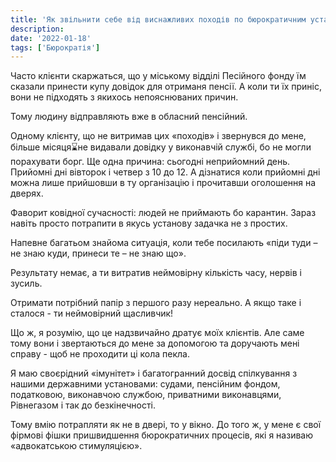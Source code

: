 ```yaml
---
title: 'Як звільнити себе від виснажливих походів по бюрократичним установам?'
description:
date: '2022-01-18'
tags: ['Бюрократія']
---
```


Часто клієнти скаржаться, що у міському відділі Песійного фонду їм сказали принести купу довідок для отриманя пенсії. А коли ти їх приніс, вони не підходять з якихось непояснюваних причин.

Тому людину відправляють вже в обласний пенсійний.

Одному клієнту, що не витримав цих «походів» і звернувся до мене, більше місяця⌛️не видавали довідку у виконавчій службі, бо не могли порахувати борг.
Ще одна причина: сьогодні неприйомний день. Прийомні дні вівторок і четвер з 10 до 12. А дізнатися коли прийомні дні можна лише прийшовши в ту організацію і прочитавши оголошення на дверях.

Фаворит ковідної сучасності: людей не приймають бо карантин. Зараз навіть просто потрапити в якусь установу задачка не з простих.

Напевне багатьом знайома ситуація, коли тебе посилають «піди туди – не знаю куди, принеси те – не знаю що».

Результату немає, а ти витратив неймовірну кількість часу, нервів і зусиль.

Отримати потрібний папір з першого разу нереально. А якщо таке і сталося - ти неймовірний щасливчик!

Що ж, я розумію, що це надзвичайно дратує моїх клієнтів. Але саме тому вони і звертаються до мене за допомогою та доручають мені справу - щоб не проходити ці кола пекла.

Я маю своєрідний «імунітет» і багатогранний досвід спілкування з нашими державними установами: судами, пенсійним фондом, податковою, виконавчою службою, приватними виконавцями, Рівнегазом і так до безкінечності.

Тому вмію потрапляти як не в двері, то у вікно. До того ж, у мене є свої фірмові фішки пришвидшення бюрократичних процесів, які я називаю «адвокатською стимуляцією».
